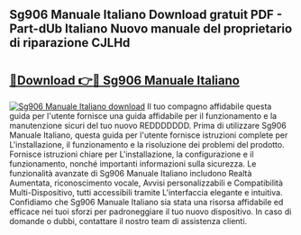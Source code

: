 ## Sg906 Manuale Italiano Download gratuit PDF - Part-dUb Italiano Nuovo manuale del proprietario di riparazione CJLHd

# <h2><a href="http://dfbry1.blite.top/?on=Sg906+Manuale+Italiano">🔗Download 👉🔴 Sg906 Manuale Italiano</a></h2>

[![Sg906 Manuale Italiano download](https://i.imgur.com/lujVjoI.png)](http://dfbry1.blite.top/?on=Sg906+Manuale+Italiano)
Il tuo compagno affidabile questa guida per l'utente fornisce una guida affidabile per il funzionamento e la manutenzione sicuri del tuo nuovo REDDDDDDD. Prima di utilizzare Sg906 Manuale Italiano, questa guida per l'utente fornisce istruzioni complete per L'installazione, il funzionamento e la risoluzione dei problemi del prodotto. Fornisce istruzioni chiare per L'installazione, la configurazione e il funzionamento, nonché importanti informazioni sulla sicurezza. Le funzionalità avanzate di Sg906 Manuale Italiano includono Realtà Aumentata, riconoscimento vocale, Avvisi personalizzabili e Compatibilità Multi-Dispositivo, tutti accessibili tramite L'interfaccia elegante e intuitiva. Confidiamo che Sg906 Manuale Italiano sia stata una risorsa affidabile ed efficace nei tuoi sforzi per padroneggiare il tuo nuovo dispositivo. In caso di domande o dubbi, contattare il nostro team di assistenza clienti.
